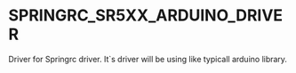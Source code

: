 # SPRINGRC_SR5XX_ARDUINO_DRIVER
Driver for Springrc driver. It`s driver will be using like typicall arduino library.
